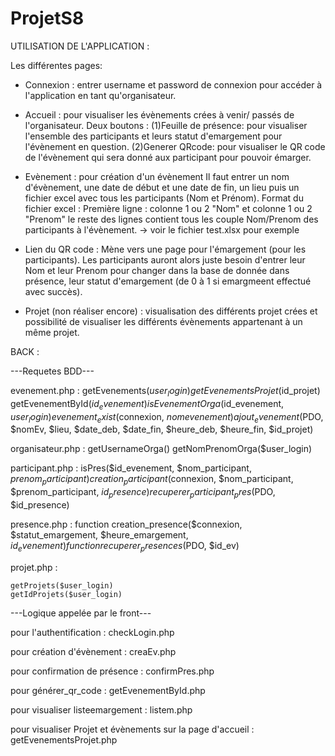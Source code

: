 # ProjetS8

UTILISATION DE L'APPLICATION :

Les différentes pages:

- Connexion : entrer username et password de connexion pour accéder à l'application en tant qu'organisateur.

- Accueil : pour visualiser les évènements crées à venir/ passés de l'organisateur.
    Deux boutons : 
        (1)Feuille de présence: pour visualiser l'ensemble des participants et leurs statut d'emargement pour l'évènement en question.
        (2)Generer QRcode: pour visualiser le QR code de l'évènement qui sera donné aux participant pour pouvoir émarger.

- Evènement : pour création d'un évènement
    Il faut entrer un nom d'évènement, une date de début et une date de fin, un lieu puis un fichier excel avec tous les participants (Nom et Prénom).
    Format du fichier excel : 
        Première ligne : colonne 1 ou 2 "Nom" et colonne 1 ou 2 "Prenom"
        le reste des lignes contient tous les couple Nom/Prenom des participants à l'évènement.
        -> voir le fichier test.xlsx pour exemple

- Lien du QR code : Mène vers une page pour l'émargement (pour les participants). Les participants auront alors juste besoin d'entrer leur Nom et leur Prenom pour changer dans la base de donnée dans présence, leur statut d'emargement (de 0 à 1 si emargmeent effectué avec succès).


- Projet (non réaliser encore) : visualisation des différents projet crées et possibilité de visualiser les différents évènements appartenant à un même projet.



BACK :

---Requetes BDD---

evenement.php :
    getEvenements($user_login)
    getEvenementsProjet($id_projet)
    getEvenementById($id_evenement)
    isEvenementOrga($id_evenement, $user_login)
    evenement_exist($connexion, $nomevenement)
    ajout_evenement($PDO, $nomEv, $lieu, $date_deb, $date_fin, $heure_deb, $heure_fin, $id_projet)

organisateur.php :
    getUsernameOrga()
    getNomPrenomOrga($user_login)

participant.php :
    isPres($id_evenement, $nom_participant, $prenom_participant)
    creation_participant($connexion, $nom_participant, $prenom_participant, $id_presence)
    recuperer_participant_pres($PDO, $id_presence)

presence.php :
    function creation_presence($connexion, $statut_emargement, $heure_emargement, $id_evenement)
    function recuperer_presences($PDO, $id_ev)

projet.php :

    getProjets($user_login)
    getIdProjets($user_login)



---Logique appelée par le front---

pour l'authentification : checkLogin.php

pour création d'évènement : creaEv.php

pour confirmation de présence : confirmPres.php

pour générer_qr_code : getEvenementById.php

pour visualiser listeemargement : listem.php

pour visualiser Projet et évènements sur la page d'accueil : getEvenementsProjet.php
